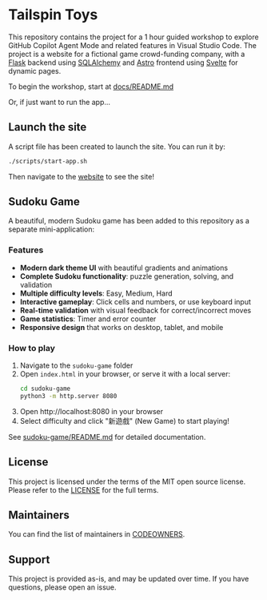 # Tailspin Toys

This repository contains the project for a 1 hour guided workshop to explore GitHub Copilot Agent Mode and related features in Visual Studio Code. The project is a website for a fictional game crowd-funding company, with a [Flask](https://flask.palletsprojects.com/en/stable/) backend using [SQLAlchemy](https://www.sqlalchemy.org/) and [Astro](https://astro.build/) frontend using [Svelte](https://svelte.dev/) for dynamic pages.

To begin the workshop, start at [docs/README.md](./docs/README.md)

Or, if just want to run the app...

## Launch the site

A script file has been created to launch the site. You can run it by:

```bash
./scripts/start-app.sh
```

Then navigate to the [website](http://localhost:4321) to see the site!

## Sudoku Game

A beautiful, modern Sudoku game has been added to this repository as a separate mini-application:

### Features
- **Modern dark theme UI** with beautiful gradients and animations
- **Complete Sudoku functionality**: puzzle generation, solving, and validation
- **Multiple difficulty levels**: Easy, Medium, Hard
- **Interactive gameplay**: Click cells and numbers, or use keyboard input
- **Real-time validation** with visual feedback for correct/incorrect moves
- **Game statistics**: Timer and error counter
- **Responsive design** that works on desktop, tablet, and mobile

### How to play
1. Navigate to the `sudoku-game` folder
2. Open `index.html` in your browser, or serve it with a local server:
   ```bash
   cd sudoku-game
   python3 -m http.server 8080
   ```
3. Open http://localhost:8080 in your browser
4. Select difficulty and click "新遊戲" (New Game) to start playing!

See [sudoku-game/README.md](./sudoku-game/README.md) for detailed documentation.

## License 

This project is licensed under the terms of the MIT open source license. Please refer to the [LICENSE](./LICENSE) for the full terms.

## Maintainers 

You can find the list of maintainers in [CODEOWNERS](./.github/CODEOWNERS).

## Support

This project is provided as-is, and may be updated over time. If you have questions, please open an issue.
